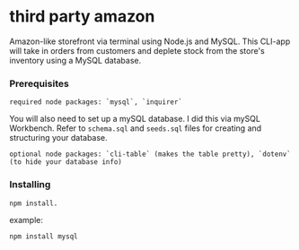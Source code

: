 # third party amazon

Amazon-like storefront via terminal using Node.js and MySQL. This CLI-app will take in orders from customers and deplete stock from the store's inventory using a MySQL database.

### Prerequisites

```
required node packages: `mysql`, `inquirer`
```

You will also need to set up a mySQL database. I did this via mySQL Workbench. Refer to `schema.sql` and `seeds.sql` files for creating and structuring your database.

```
optional node packages: `cli-table` (makes the table pretty), `dotenv` (to hide your database info)
```

### Installing

```
npm install.
```

example:

```
npm install mysql
```

